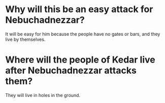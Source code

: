 # Why will this be an easy attack for Nebuchadnezzar?

It will be easy for him because the people have no gates or bars, and they live by themselves.

# Where will the people of Kedar live after Nebuchadnezzar attacks them?

They will live in holes in the ground.
